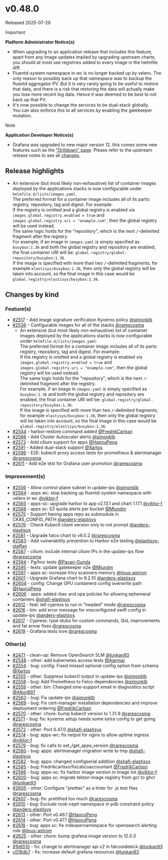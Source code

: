 # v0.48.0

Released 2025-07-29
<!-- -->
> [!IMPORTANT]
> **Platform Administrator Notice(s)**
> - When upgrading to an application release that includes this feature, apart from any image updates implied by upgrading upstream charts, you should _at most_ see registries added to every image in the helmfile diff.
> - Fluentd-system namespace in wc is no longer backed up by velero. The only reason to possibly back up that namespace was to backup the fluentd aggregator PV. But it is very rarely going to be useful to restore that data, and there is a risk that restoring the data will actually make you lose more recent log data. Hence it was deemed to be best to not back up that PV.
> - It's now possible to change the services to be dual-stack globally.<br>You can also enforce this to all services by enabling the gatekeeper mutation.
<!-- -->
> [!NOTE]
> **Application Developer Notice(s)**
> - Grafana was upgraded to new major version 12, this comes some new features such as the ["Drilldown" page](https://grafana.com/blog/2025/02/20/grafana-drilldown-apps-the-improved-queryless-experience-formerly-known-as-the-explore-apps/). Please refer to the upstream release notes to see all [changes](https://grafana.com/docs/grafana/latest/whatsnew/whats-new-in-v12-0/).

## Release highlights

- An extensive (but most likely non-exhaustive) list of container images deployed by the applications stacks is now configurable under `helmfile.d/lists/images.yaml`.<br>The preferred format for a container image includes all of its parts: registry, repository, tag and digest. For example:<br>If the registry is omitted and a global registry is enabled via `images.global.registry.enabled = true` and `images.global.registry.uri = "example.com"`, then the global registry will be used instead.<br>The same logic holds for the "repository", which is the next `/`-delimited fragment after the registry.<br>For example, if an image in `images.yaml` is simply specified as `busybox:1.36` and both the global registry and repository are enabled, the final container URI will be: `global.registry/global-repository/busybox:1.36`.<br>If the image is specified with more than two `/`-delimited fragments, for example `elastisys/busybox:1.36`, then only the global registry will be taken into account, so the final image in this case would be `global.registry/elastisys/busybox:1.36`.

## Changes by kind

### Feature(s)

- [#2517](https://github.com/elastisys/compliantkubernetes-apps/pull/2517) - Add image signature verification Kyverno policy [@simonklb](https://github.com/simonklb)
- [#2536](https://github.com/elastisys/compliantkubernetes-apps/pull/2536) - Configurable images for all of the stacks [@rarescosma](https://github.com/rarescosma)
  - An extensive (but most likely non-exhaustive) list of container images deployed by the applications stacks is now configurable under `helmfile.d/lists/images.yaml`.<br>The preferred format for a container image includes all of its parts: registry, repository, tag and digest. For example:<br>If the registry is omitted and a global registry is enabled via `images.global.registry.enabled = true` and `images.global.registry.uri = "example.com"`, then the global registry will be used instead.<br>The same logic holds for the "repository", which is the next `/`-delimited fragment after the registry.<br>For example, if an image in `images.yaml` is simply specified as `busybox:1.36` and both the global registry and repository are enabled, the final container URI will be: `global.registry/global-repository/busybox:1.36`.<br>If the image is specified with more than two `/`-delimited fragments, for example `elastisys/busybox:1.36`, then only the global registry will be taken into account, so the final image in this case would be `global.registry/elastisys/busybox:1.36`.
- [#2544](https://github.com/elastisys/compliantkubernetes-apps/pull/2544) - harbor-restore command added [@FredrikCarlssn](https://github.com/FredrikCarlssn)
- [#2566](https://github.com/elastisys/compliantkubernetes-apps/pull/2566) - Add Cluster Autoscaler alerts [@simonklb](https://github.com/simonklb)
- [#2573](https://github.com/elastisys/compliantkubernetes-apps/pull/2573) - Add cilium support for apps [@HaoruiPeng](https://github.com/HaoruiPeng)
- [#2591](https://github.com/elastisys/compliantkubernetes-apps/pull/2591) - Added dual-stack support [@Xartos](https://github.com/Xartos)
- [#2596](https://github.com/elastisys/compliantkubernetes-apps/pull/2596) - E2E: kubectl proxy access tests for prometheus & alertmanager [@rarescosma](https://github.com/rarescosma)
- [#2611](https://github.com/elastisys/compliantkubernetes-apps/pull/2611) - Add e2e test for Grafana user promotion [@rarescosma](https://github.com/rarescosma)

### Improvement(s)

- [#2556](https://github.com/elastisys/compliantkubernetes-apps/pull/2556) - Allow control-plane subnet in update-ips [@simonklb](https://github.com/simonklb)
- [#2564](https://github.com/elastisys/compliantkubernetes-apps/pull/2564) - apps wc: stop backing up fluentd-system namespace with velero in wc [@viktor-f](https://github.com/viktor-f)
- [#2565](https://github.com/elastisys/compliantkubernetes-apps/pull/2565) - apps-sc: upgrade harbor to app v2.13.1 and chart 1.17.1 [@viktor-f](https://github.com/viktor-f)
- [#2568](https://github.com/elastisys/compliantkubernetes-apps/pull/2568) - apps sc: S3 quota alerts per bucket [@Mlundm](https://github.com/Mlundm)
- [#2575](https://github.com/elastisys/compliantkubernetes-apps/pull/2575) - Support having apps repo as submodule in CK8S_CONFIG_PATH [@anders-elastisys](https://github.com/anders-elastisys)
- [#2576](https://github.com/elastisys/compliantkubernetes-apps/pull/2576) - Check Kubectl client version only to not prompt [@anders-elastisys](https://github.com/anders-elastisys)
- [#2581](https://github.com/elastisys/compliantkubernetes-apps/pull/2581) - Upgrade falco chart to v6.0.2 [@rarescosma](https://github.com/rarescosma)
- [#2583](https://github.com/elastisys/compliantkubernetes-apps/pull/2583) - Add vulnerability prevention to Harbor e2e testing [@elastisys-staffan](https://github.com/elastisys-staffan)
- [#2587](https://github.com/elastisys/compliantkubernetes-apps/pull/2587) - cilium: include internal cilium IPs in the update-ips flow [@rarescosma](https://github.com/rarescosma)
- [#2594](https://github.com/elastisys/compliantkubernetes-apps/pull/2594) - Pg/hnc tests [@Pavan-Gunda](https://github.com/Pavan-Gunda)
- [#2595](https://github.com/elastisys/compliantkubernetes-apps/pull/2595) - tests: update gatekeeper e2e [@Mlundm](https://github.com/Mlundm)
- [#2597](https://github.com/elastisys/compliantkubernetes-apps/pull/2597) - apps sc: increase trivy scanners memory [@linus-astrom](https://github.com/linus-astrom)
- [#2601](https://github.com/elastisys/compliantkubernetes-apps/pull/2601) - Upgrade Grafana chart to 9.2.10 [@anders-elastisys](https://github.com/anders-elastisys)
- [#2604](https://github.com/elastisys/compliantkubernetes-apps/pull/2604) - config: Change GPU containerd config overwrite path [@HaoruiPeng](https://github.com/HaoruiPeng)
- [#2606](https://github.com/elastisys/compliantkubernetes-apps/pull/2606) - apps: added rbac and opa policies for allowing ephemeral containers [@shafi-elastisys](https://github.com/shafi-elastisys)
- [#2612](https://github.com/elastisys/compliantkubernetes-apps/pull/2612) - feat: tell cypress to run in "headed" mode [@rarescosma](https://github.com/rarescosma)
- [#2616](https://github.com/elastisys/compliantkubernetes-apps/pull/2616) - bin: add error message for misconfigured swift config in update-ips [@anders-elastisys](https://github.com/anders-elastisys)
- [#2617](https://github.com/elastisys/compliantkubernetes-apps/pull/2617) - Cypress: type stubs for custom commands, QoL improvements and fat arrow fixes [@rarescosma](https://github.com/rarescosma)
- [#2619](https://github.com/elastisys/compliantkubernetes-apps/pull/2619) - Grafana tests love [@rarescosma](https://github.com/rarescosma)

### Other(s)

- [#2471](https://github.com/elastisys/compliantkubernetes-apps/pull/2471) - clean-up: Remove OpenSearch SLM [@lunkan93](https://github.com/lunkan93)
- [#2548](https://github.com/elastisys/compliantkubernetes-apps/pull/2548) - other: add kubernetes access tests [@Ajarmar](https://github.com/Ajarmar)
- [#2554](https://github.com/elastisys/compliantkubernetes-apps/pull/2554) - bug: config: Fixed missed optional config option from schema [@Xartos](https://github.com/Xartos)
- [#2555](https://github.com/elastisys/compliantkubernetes-apps/pull/2555) - other: Suppress kubectl output in update-ips [@simonklb](https://github.com/simonklb)
- [#2558](https://github.com/elastisys/compliantkubernetes-apps/pull/2558) - bug: Add Prometheus to Falco dependencies [@simonklb](https://github.com/simonklb)
- [#2559](https://github.com/elastisys/compliantkubernetes-apps/pull/2559) - other: bin: Changed sme-support email in diagnostics script [@AlbinB97](https://github.com/AlbinB97)
- [#2563](https://github.com/elastisys/compliantkubernetes-apps/pull/2563) - bug: Fix update-ips [@simonklb](https://github.com/simonklb)
- [#2569](https://github.com/elastisys/compliantkubernetes-apps/pull/2569) - bug: Fix cert-manager installation dependencies and improve deployment ordering [@FredrikCarlssn](https://github.com/FredrikCarlssn)
- [#2570](https://github.com/elastisys/compliantkubernetes-apps/pull/2570) - other: chore: bump kubectl version to 1.31.9 [@rarescosma](https://github.com/rarescosma)
- [#2571](https://github.com/elastisys/compliantkubernetes-apps/pull/2571) - bug: fix: kyverno setup needs some extra config to get going [@rarescosma](https://github.com/rarescosma)
- [#2572](https://github.com/elastisys/compliantkubernetes-apps/pull/2572) - other: Port 0.47.0 [@shafi-elastisys](https://github.com/shafi-elastisys)
- [#2574](https://github.com/elastisys/compliantkubernetes-apps/pull/2574) - bug: apps-wc: fix netpol for nginx to allow uptime ingress [@viktor-f](https://github.com/viktor-f)
- [#2579](https://github.com/elastisys/compliantkubernetes-apps/pull/2579) - bug: fix calls to set_/get_apps_version [@rarescosma](https://github.com/rarescosma)
- [#2580](https://github.com/elastisys/compliantkubernetes-apps/pull/2580) - bug: apps: alertmanager migration write to tmp [@shafi-elastisys](https://github.com/shafi-elastisys)
- [#2582](https://github.com/elastisys/compliantkubernetes-apps/pull/2582) - bug: apps: changed configserial addition [@shafi-elastisys](https://github.com/shafi-elastisys)
- [#2585](https://github.com/elastisys/compliantkubernetes-apps/pull/2585) - bug: Fredrikcarlssn/fixcalicoaccountant [@FredrikCarlssn](https://github.com/FredrikCarlssn)
- [#2586](https://github.com/elastisys/compliantkubernetes-apps/pull/2586) - bug: apps-sc: fix harbor image version in image list [@viktor-f](https://github.com/viktor-f)
- [#2600](https://github.com/elastisys/compliantkubernetes-apps/pull/2600) - bug: apps sc: migrate tekton image registry from gcr to ghcr [@lunkan93](https://github.com/lunkan93)
- [#2605](https://github.com/elastisys/compliantkubernetes-apps/pull/2605) - other: Configure "prettier" as a linter for .js test files [@rarescosma](https://github.com/rarescosma)
- [#2607](https://github.com/elastisys/compliantkubernetes-apps/pull/2607) - bug: fix: prettified too much [@rarescosma](https://github.com/rarescosma)
- [#2610](https://github.com/elastisys/compliantkubernetes-apps/pull/2610) - bug: Exclude rook-ceph namespace in pdb constraint policy [@anders-elastisys](https://github.com/anders-elastisys)
- [#2613](https://github.com/elastisys/compliantkubernetes-apps/pull/2613) - other: Port v0.46.1 [@HaoruiPeng](https://github.com/HaoruiPeng)
- [#2614](https://github.com/elastisys/compliantkubernetes-apps/pull/2614) - other: Port v0.47.1 [@HaoruiPeng](https://github.com/HaoruiPeng)
- [#2618](https://github.com/elastisys/compliantkubernetes-apps/pull/2618) - bug: apps sc: fix indexpernamespace for opensearch alerting role [@linus-astrom](https://github.com/linus-astrom)
- [#2625](https://github.com/elastisys/compliantkubernetes-apps/pull/2625) - other: chore: bump grafana image version to 12.0.3 [@rarescosma](https://github.com/rarescosma)
- [91b6510](https://github.com/elastisys/compliantkubernetes-apps/pull/2626/commits/91b6510ff5b4009d51fdd4d6bc0ba2eb5331e322) - fix: change to alertmanager api v2 in falcosidekick [@lunkan93](https://github.com/lunkan93)
- [c018db7](https://github.com/elastisys/compliantkubernetes-apps/pull/2626/commits/c018db7183f0d430cf1cf294c6ef4a423a4a2e25) -  fix: increase default grafana resources [@lunkan93](https://github.com/lunkan93)
